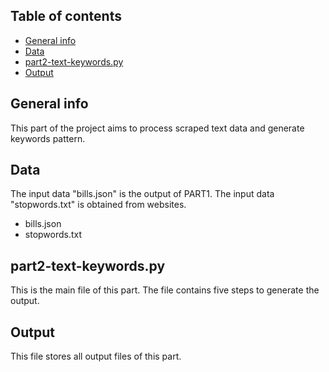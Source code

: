 ## Table of contents
* [General info](#general-info)
* [Data](#data)
* [part2-text-keywords.py](#part2-text-keywords.py)
* [Output](#output)

## General info
This part of the project aims to process scraped text data and generate keywords pattern.

## Data
The input data "bills.json" is the output of PART1. The input data "stopwords.txt" is obtained from websites. 
* bills.json
* stopwords.txt

## part2-text-keywords.py
This is the main file of this part. The file contains five steps to generate the output.

## Output
This file stores all output files of this part. 
